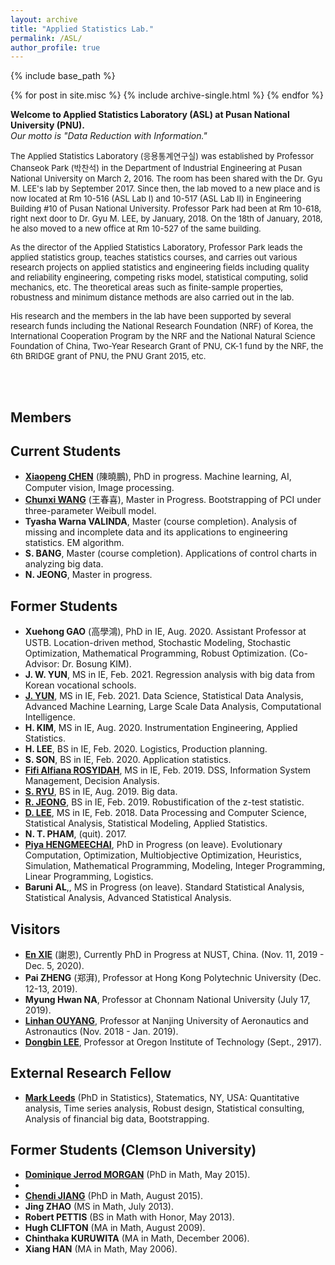 ```yaml
---
layout: archive
title: "Applied Statistics Lab."
permalink: /ASL/
author_profile: true
---
```


{% include base_path %}

{% for post in site.misc %}
  {% include archive-single.html %}
{% endfor %}

<HTML>
<B>Welcome to Applied Statistics Laboratory (ASL) at Pusan National University (PNU).</B><br/>
<I>Our motto is "Data Reduction with Information."</I><br/>

<P>
<font size="-1"> 
The Applied Statistics Laboratory (응용통계연구실) was established 
by Professor Chanseok Park (박찬석) in the Department of Industrial Engineering 
at Pusan National University on March 2, 2016. 
The room has been shared with the Dr. Gyu M. LEE's lab by September 2017. 
Since then, the lab moved to a new place and is now located at Rm 10-516 (ASL Lab I) 
and 10-517 (ASL Lab II) in Engineering Building #10 of Pusan National University. 
Professor Park had been at Rm 10-618, right next door to Dr. Gyu M. LEE, by January, 2018. 
On the 18th of January, 2018, he also moved to a new office at Rm 10-527 of the same building.
</font>
</P>

<P>
<font size="-1"> 
As the director of the Applied Statistics Laboratory, 
Professor Park leads the applied statistics group, teaches statistics courses, 
and carries out various research projects on applied statistics and engineering fields 
including quality and reliability engineering, competing risks model, statistical computing, 
solid mechanics, etc. The theoretical areas such as finite-sample properties, 
robustness and minimum distance methods are also carried out in the lab. 
</font>
</P>

<P>
<font size="-1"> 
His research and the members in the lab have been supported by several research funds 
including the National Research Foundation (NRF) of Korea, 
the International Cooperation Program by the NRF and the National Natural Science Foundation 
of China, Two-Year Research Grant of PNU, CK-1 fund by the NRF, 
the 6th BRIDGE grant of PNU, the PNU Grant 2015, etc. <br/>
</font>
</P>

<br> <br>

<H2>Members</H2>

<H2>Current Students</H2>
<UL>
<LI><A href="https://www.researchgate.net/profile/Xiaopeng-Chen-12"><b>Xiaopeng CHEN</b></A> 
(陳曉鵬), PhD in progress.
Machine learning, AI, Computer vision, Image processing.

<LI><A href="https://www.researchgate.net/profile/Chunxi-Wang-5"><b>Chunxi WANG</b></A> 
(王春喜), Master in Progress.
Bootstrapping of PCI under three-parameter Weibull model.

<LI><b>Tyasha Warna VALINDA</b>, Master (course completion).
Analysis of missing and incomplete data and its applications to engineering statistics. 
EM algorithm. 

<LI><b>S. BANG</b>, Master (course completion). 
Applications of control charts in analyzing big data.

<LI><b>N. JEONG</b>, Master in progress.   

</UL>


<H2>Former Students</H2>
<UL>
<LI><b>Xuehong GAO</b> (高學鴻), PhD in IE, Aug. 2020.  
 Assistant Professor at USTB. Location-driven method, Stochastic Modeling, Stochastic 
Optimization, Mathematical Programming, Robust Optimization. (Co-Advisor: Dr. Bosung KIM).

<LI><b>J. W. YUN</b>, MS in IE, Feb. 2021. Regression analysis with big data from Korean vocational schools. 
<LI><A href="https://www.researchgate.net/profile/Junhyeok-Yun"><b>J. YUN</b></A>, 
MS in IE, Feb. 2021. Data Science, Statistical Data Analysis, Advanced Machine Learning, Large Scale Data Analysis, Computational Intelligence.

<LI><b>H. KIM</b>, MS in IE, Aug. 2020. Instrumentation Engineering, Applied Statistics.

<LI><b>H. LEE</b>, BS in IE, Feb. 2020. Logistics, Production planning.

<LI><b>S. SON</b>, BS in IE, Feb. 2020. Application statistics. 

<LI><A href="https://www.researchgate.net/profile/Fifi-Rosyidah"><b>Fifi Alfiana ROSYIDAH</b></A>, MS in IE, Feb. 2019. DSS, Information System Management, Decision Analysis.

<LI><A href="https://www.researchgate.net/profile/Seoyeong-Ryu"><b>S. RYU</b></A>, 
BS in IE, Aug. 2019. Big data.

<LI><A href="https://www.researchgate.net/profile/Jeong-Ryeji"><b>R. JEONG</b></A>, 
BS in IE, Feb. 2019. Robustification of the z-test statistic.

<LI><A href="https://www.researchgate.net/profile/Donggeun-Lee-6"><b>D. LEE</b></A>, 
MS in IE, Feb. 2018. Data Processing and Computer Science, Statistical Analysis, Statistical Modeling, Applied Statistics.

<LI><b>N. T. PHAM</b>, (quit). 2017.

<LI><A href="https://www.researchgate.net/profile/Piya-Hengmeechai">
<b>Piya HENGMEECHAI</b></A>, PhD in Progress (on leave).  Evolutionary Computation, Optimization, Multiobjective Optimization, Heuristics, Simulation, Mathematical Programming, Modeling, Integer Programming, Linear Programming, Logistics.

<LI><b>Baruni AL</b>,, MS in Progress (on leave).  Standard Statistical Analysis, Statistical Analysis, Advanced Statistical Analysis.
</UL>


<H2>Visitors</H2>
<UL>
<LI><A href="https://www.researchgate.net/profile/Xie-En-3">
<b>En XIE</b></A> (謝恩), Currently PhD in Progress at NUST, China. (Nov. 11, 2019 - Dec. 5, 2020).

<LI><b>Pai ZHENG</b> (郑湃), Professor at Hong Kong Polytechnic University (Dec. 12-13, 2019).

<LI><b>Myung Hwan NA</b>, Professor at Chonnam National University (July 17, 2019).

<LI><A href="https://cn.linkedin.com/in/linhan-ouyang-94834b41">
<b>Linhan OUYANG</b></A>, 
Professor at Nanjing University of Aeronautics and Astronautics (Nov. 2018 - Jan. 2019).

<LI><A href="https://www.oit.edu/directory/don-lee">
<b>Dongbin LEE</b></A>, Professor at Oregon Institute of Technology (Sept., 2917).
</UL>



<H2>External Research Fellow</H2>
<UL>
<LI><A href="https://www.linkedin.com/in/mark-leeds-b913059">
<b>Mark Leeds</b></A> (PhD in Statistics),  Statematics, NY, USA:  Quantitative analysis, Time series analysis, Robust design, Statistical consulting, Analysis of financial big data, Bootstrapping. 
</UL>


<H2>Former Students (Clemson University)</H2>
<UL>
<LI><A href="https://www.linkedin.com/in/dominique-morgan-07510625">
<b>Dominique Jerrod MORGAN</b></A> (PhD in Math, May 2015).

<LI><A href="https://people.stat.sc.edu/jiana/">
<LI><b>Chendi JIANG</b></A> (PhD in Math, August 2015).

<LI><b>Jing ZHAO</b> (MS in Math, July 2013).

<LI><b>Robert PETTIS</b> (BS in Math with Honor, May 2013).

<LI><b>Hugh CLIFTON</b> (MA in Math, August 2009).

<LI><b>Chinthaka KURUWITA</b> (MA in Math, December 2006).

<LI><b>Xiang HAN</b> (MA in Math, May 2006).
</UL>


</HTML>

